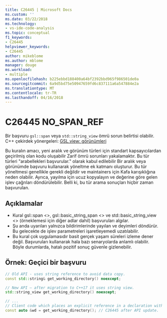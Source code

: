 ```yaml
---
title: C26445 | Microsoft Docs
ms.custom: ''
ms.date: 03/22/2018
ms.technology:
- vs-ide-code-analysis
ms.topic: conceptual
f1_keywords:
- C26445
helpviewer_keywords:
- C26445
author: mikeblome
ms.author: mblome
manager: douge
ms.workload:
- multiple
ms.openlocfilehash: b225ebbd188400a64bf2392bbd965f986501de0a
ms.sourcegitcommit: 6a9d5bd75e50947659fd6c837111a6a547884e2a
ms.translationtype: MT
ms.contentlocale: tr-TR
ms.lasthandoff: 04/16/2018
---
```

# <a name="c26445-nospanref"></a>C26445 NO_SPAN_REF
Bir başvuru `gsl::span` veya `std::string_view` ömrü sorun belirtisi olabilir.
C++ çekirdek yönergeleri: [GSL.view: görünümleri](https://github.com/isocpp/CppCoreGuidelines/blob/master/CppCoreGuidelines.md#gslview-views)

Bu kuralın amacı, yeni aralık ve görünüm türleri için standart kapsayıcılardan geçirilmiş olan kodu oluşabilir Zarif ömrü sorunları yakalamaktır. Bu tür türleri "arabellekleri başvurular." olarak kabul edilebilir Bir aralık veya görünümde başvuru kullanarak yöneltme ek katmanı oluşturur. Bu tür yöneltmesi genellikle gerekli değildir ve maintainers için Kafa karışıklığına neden olabilir. Ayrıca, yayılma için ucuz kopyalayın ve değerine göre gelen işlev çağrıları döndürülebilir. Belli ki, bu tür arama sonuçları hiçbir zaman başvurulan.

## <a name="remarks"></a>Açıklamalar

- Kural gsl::span <>, gsl::basic_string_span <> ve std::basic_string_view <> (örneklemesi için diğer adlar dahil) başvuruları algılar.
- Şu anda uyarıları yalnızca bildirimlerinde yayılan ve deyimleri döndürür. Bu gelecekte de işlev parametreleri işaretleyemedi uzatılabilir.
- Bu kural çok uygulamasıdır basit gerçek yaşam süreleri izleme dener değil. Başvuruları kullanarak hala bazı senaryolarda anlamlı olabilir. Böyle durumlarda, hatalı pozitif sonuç güvenle gizlenebilir.

## <a name="example-reference-to-a-temporary"></a>Örnek: Geçici bir başvuru

```cpp
// Old API - uses string reference to avoid data copy.
const std::string& get_working_directory() noexcept;

// New API – after migration to C++17 it uses string view.
std::string_view get_working_directory() noexcept;

// ...
// Client code which places an explicit reference in a declaration with auto specifier.
const auto &wd = get_working_directory(); // C26445 after API update.
```

